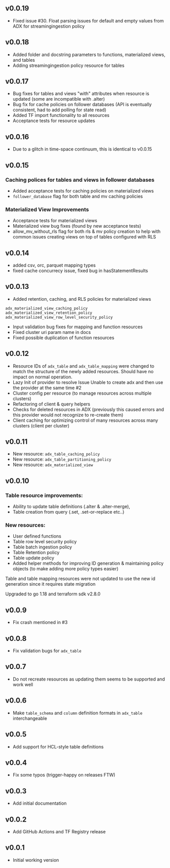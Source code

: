 ## v0.0.19

* Fixed issue #30. Float parsing issues for default and empty values from ADX for streamingingestion policy

## v0.0.18

* Added folder and docstring parameters to functions, materialized views, and tables
* Adding streamingingestion policy resource for tables

## v0.0.17

* Bug fixes for tables and views "with" attributes when resource is updated (some are incompatible with .alter)
* Bug fix for cache policies on follower databases (API is eventually consistent, had to add polling for state read)
* Added TF import functionality to all resources
* Acceptance tests for resource updates

## v0.0.16

* Due to a glitch in time-space continuum, this is identical to v0.0.15

## v0.0.15

### Caching polices for tables and views in follower databases

* Added acceptance tests for caching policies on materialized views
* `follower_database` flag for both table and mv caching policies

### Materialized View Improvements

* Acceptance tests for materialized views
* Materialized view bug fixes (found by new acceptance tests)
* allow_mv_without_rls flag for both rls & mv policy creation to help with common issues creating views on top of tables configured with RLS

## v0.0.14

* added csv, orc, parquet mapping types
* fixed cache concurrecy issue, fixed bug in hasStatementResults

## v0.0.13

* Added retention, caching, and RLS policies for materialized views

`adx_materialized_view_caching_policy`
`adx_materialized_view_retention_policy`
`adx_materialized_view_row_level_security_policy`

* Input validation bug fixes for mapping and function resources
* Fixed cluster uri param name in docs
* Fixed possible duplication of function resources

## v0.0.12

* Resource IDs of `adx_table` and `adx_table_mapping` were changed to match the structure of the newly added resources. Should have no impact on normal operation.
* Lazy Init of provider to resolve Issue Unable to create adx and then use the provider at the same time #2
* Cluster config per resource (to manage resources across multiple clusters)
* Refactoring of client & query helpers
* Checks for deleted resources in ADX (previously this caused errors and this provider would not recognize to re-create them)
* Client caching for optimizing control of many resources across many clusters (client per cluster)

## v0.0.11

* New resource: `adx_table_caching_policy`
* New resource: `adx_table_partitioning_policy`
* New resource: `adx_materialized_view`

## v0.0.10

### Table resource improvements:

* Ability to update table definitions (.alter & .alter-merge),
* Table creation from query (.set, .set-or-replace etc..)

### New resources:

* User defined functions
* Table row level security policy
* Table batch ingestion policy
* Table Retention policy
* Table update policy
* Added helper methods for improving ID generation & maintaining policy objects (to make adding more policy types easier)

Table and table mapping resources were not updated to use the new id generation since it requires state migration

Upgraded to go 1.18 and terraform sdk v2.8.0

## v0.0.9

* Fix crash mentioned in #3

## v0.0.8

* Fix validation bugs for `adx_table`

## v0.0.7

* Do not recreate resources as updating them seems to be supported and work well

## v0.0.6

* Make `table_schema` and `column` definition formats in `adx_table` interchangeable

## v0.0.5

* Add support for HCL-style table definitions

## v0.0.4

* Fix some typos (trigger-happy on releases FTW)

## v0.0.3

* Add initial documentation

## v0.0.2

* Add GitHub Actions and TF Registry release

## v0.0.1

* Initial working version
